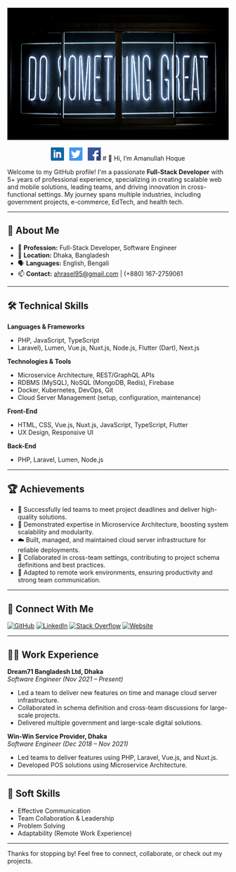 <img src="/img/header1.jpg?raw=true" height="300" width="100%"></img>

<p align='center'>
<a href="https://www.linkedin.com/in/ahraselahamed/"><img height="30" src="/icons/linkedin.png?raw=true"></a>&nbsp;&nbsp;
<a href="https://twitter.com/ahraselahamed"><img height="30" src="/icons/twitter.png?raw=true"></a>&nbsp;&nbsp;
<a href="https://facebook.com/ahraselahamed"><img height="30" src="/icons/facebook.png?raw=true"></a>
# 👋 Hi, I’m Amanullah Hoque

Welcome to my GitHub profile! I'm a passionate **Full-Stack Developer** with 5+ years of professional experience, specializing in creating scalable web and mobile solutions, leading teams, and driving innovation in cross-functional settings. My journey spans multiple industries, including government projects, e-commerce, EdTech, and health tech.

---

## 🚀 About Me

- 💼 **Profession:** Full-Stack Developer, Software Engineer
- 📍 **Location:** Dhaka, Bangladesh
- 🗣️ **Languages:** English, Bengali
- 📫 **Contact:** ahrasel95@gmail.com | (+880) 167-2759061

---

## 🛠️ Technical Skills

**Languages & Frameworks**  
- PHP, JavaScript, TypeScript
- Laravel), Lumen, Vue.js, Nuxt.js, Node.js, Flutter (Dart), Next.js

**Technologies & Tools**  
- Microservice Architecture, REST/GraphQL APIs
- RDBMS (MySQL), NoSQL (MongoDB, Redis), Firebase
- Docker, Kubernetes, DevOps, Git
- Cloud Server Management (setup, configuration, maintenance)

**Front-End**  
- HTML, CSS, Vue.js, Nuxt.js, JavaScript, TypeScript, Flutter
- UX Design, Responsive UI

**Back-End**  
- PHP, Laravel, Lumen, Node.js

---

## 🏆 Achievements

- 🚀 Successfully led teams to meet project deadlines and deliver high-quality solutions.
- 🧩 Demonstrated expertise in Microservice Architecture, boosting system scalability and modularity.
- ☁️ Built, managed, and maintained cloud server infrastructure for reliable deployments.
- 🤝 Collaborated in cross-team settings, contributing to project schema definitions and best practices.
- 🏅 Adapted to remote work environments, ensuring productivity and strong team communication.

---
## 🤝 Connect With Me

[![GitHub](https://img.shields.io/badge/GitHub-181717?style=flat&logo=github&logoColor=white)](https://github.com/ahrasel)
[![LinkedIn](https://img.shields.io/badge/LinkedIn-0077B5?style=flat&logo=linkedin&logoColor=white)]([https://linkedin.com/in/ahrasel](https://www.linkedin.com/in/ahraselahamed))
[![Stack Overflow](https://img.shields.io/badge/StackOverflow-F58025?style=flat&logo=stackoverflow&logoColor=white)]([https://stackoverflow.com/users/youruserid](https://stackoverflow.com/users/6441801/ah-rasel))
[![Website](https://img.shields.io/badge/Website-24292E?style=flat&logo=google-chrome&logoColor=white)]([https://yourwebsite.com](https://ahrasel.com/))

---

## 🧑‍💼 Work Experience

**Dream71 Bangladesh Ltd, Dhaka**  
*Software Engineer (Nov 2021 – Present)*  
- Led a team to deliver new features on time and manage cloud server infrastructure.
- Collaborated in schema definition and cross-team discussions for large-scale projects.
- Delivered multiple government and large-scale digital solutions.

**Win-Win Service Provider, Dhaka**  
*Software Engineer (Dec 2018 – Nov 2021)*  
- Led teams to deliver features using PHP, Laravel, Vue.js, and Nuxt.js.
- Developed POS solutions using Microservice Architecture.
---

## 🧩 Soft Skills

- Effective Communication
- Team Collaboration & Leadership
- Problem Solving
- Adaptability (Remote Work Experience)

---

Thanks for stopping by! Feel free to connect, collaborate, or check out my projects.
